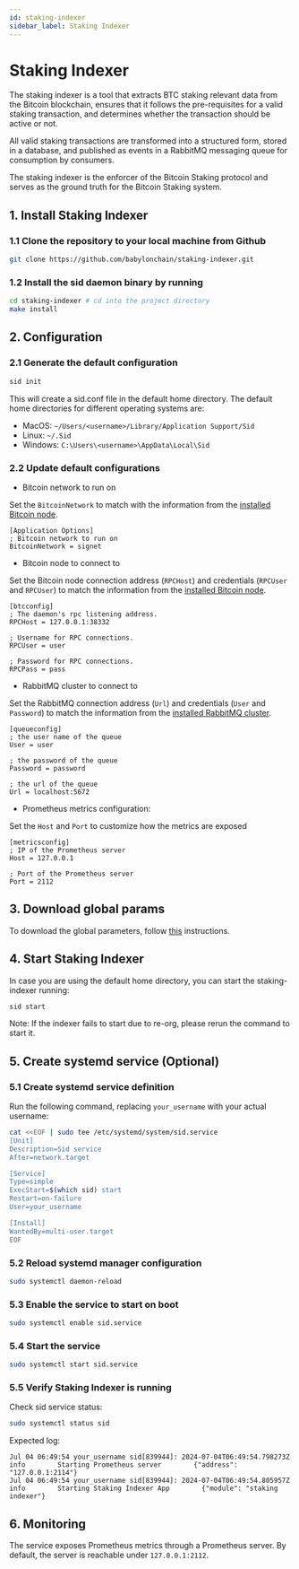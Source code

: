 ```yaml
---
id: staking-indexer
sidebar_label: Staking Indexer
---
```

# Staking Indexer

The staking indexer is a tool that extracts BTC staking relevant data
from the Bitcoin blockchain, ensures that it follows the pre-requisites
for a valid staking transaction, and determines whether
the transaction should be active or not.

All valid staking transactions are transformed into a structured form,
stored in a database, and published as events in a RabbitMQ messaging queue
for consumption by consumers.

The staking indexer is the enforcer of the Bitcoin Staking protocol
and serves as the ground truth for the Bitcoin Staking system.

## 1. Install Staking Indexer

### 1.1 Clone the repository to your local machine from Github

```bash
git clone https://github.com/babylonchain/staking-indexer.git
```

### 1.2 Install the sid daemon binary by running

```bash
cd staking-indexer # cd into the project directory
make install
```

## 2. Configuration

### 2.1 Generate the default configuration

```bash
sid init
```

This will create a sid.conf file in the default home directory.
The default home directories for different operating systems are:

- MacOS:  `~/Users/<username>/Library/Application Support/Sid`
- Linux: `~/.Sid`
- Windows: `C:\Users\<username>\AppData\Local\Sid`

### 2.2 Update default configurations

- Bitcoin network to run on

Set the `BitcoinNetwork` to match with the information from the
[installed Bitcoin node](../infra/bitcoind.md).

```text
[Application Options]
; Bitcoin network to run on
BitcoinNetwork = signet
```

- Bitcoin node to connect to

Set the Bitcoin node connection address (`RPCHost`)
and credentials (`RPCUser` and `RPCUser`)
to match the information from the
[installed Bitcoin node](../infra/bitcoind.md).

```text
[btcconfig]
; The daemon's rpc listening address.
RPCHost = 127.0.0.1:38332

; Username for RPC connections.
RPCUser = user

; Password for RPC connections.
RPCPass = pass
```

- RabbitMQ cluster to connect to

Set the RabbitMQ connection address (`Url`)
and credentials (`User` and `Password`)
to match the information from the
[installed RabbitMQ cluster](../infra/rabbitmq.md).

```text
[queueconfig]
; the user name of the queue
User = user

; the password of the queue
Password = password

; the url of the queue
Url = localhost:5672
```

- Prometheus metrics configuration:

Set the `Host` and `Port` to customize how the metrics are exposed

```text
[metricsconfig]
; IP of the Prometheus server
Host = 127.0.0.1

; Port of the Prometheus server
Port = 2112
```

## 3. Download global params

To download the global parameters,
follow [this](../global-system-configuration.md#staking-parameters)
instructions.

## 4. Start Staking Indexer

In case you are using the default home directory,
you can start the staking-indexer running:

```bash
sid start
```

Note: If the indexer fails to start due to re-org,
please rerun the command to start it.

## 5. Create systemd service (Optional)

### 5.1 Create systemd service definition

Run the following command, replacing `your_username` with your actual username:

```bash
cat <<EOF | sudo tee /etc/systemd/system/sid.service
[Unit]
Description=Sid service
After=network.target

[Service]
Type=simple
ExecStart=$(which sid) start
Restart=on-failure
User=your_username

[Install]
WantedBy=multi-user.target
EOF
```

### 5.2 Reload systemd manager configuration

```bash
sudo systemctl daemon-reload
```

### 5.3 Enable the service to start on boot

```bash
sudo systemctl enable sid.service
```

### 5.4 Start the service

```bash
sudo systemctl start sid.service
```

### 5.5 Verify Staking Indexer is running

Check sid service status:

```bash
sudo systemctl status sid
```

Expected log:

```accesslog
Jul 04 06:49:54 your_username sid[839944]: 2024-07-04T06:49:54.798273Z        info        Starting Prometheus server        {"address": "127.0.0.1:2114"}
Jul 04 06:49:54 your_username sid[839944]: 2024-07-04T06:49:54.805957Z        info        Starting Staking Indexer App        {"module": "staking indexer"}
```

## 6. Monitoring

The service exposes Prometheus metrics through a Prometheus server.
By default, the server is reachable under `127.0.0.1:2112`.
